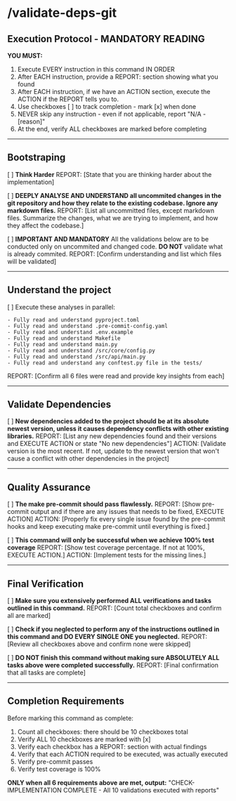 # /validate-deps-git

## Execution Protocol - MANDATORY READING

**YOU MUST:**

1. Execute EVERY instruction in this command IN ORDER
2. After EACH instruction, provide a REPORT: section showing what you found
3. After EACH instruction, if we have an ACTION section, execute the ACTION if the REPORT tells you to.
4. Use checkboxes [ ] to track completion - mark [x] when done
5. NEVER skip any instruction - even if not applicable, report "N/A - [reason]"
6. At the end, verify ALL checkboxes are marked before completing

---

## Bootstraping

[ ] **Think Harder**
REPORT: [State that you are thinking harder about the implementation]

[ ] **DEEPLY ANALYSE AND UNDERSTAND all uncommited changes in the git repository and how they relate to the existing codebase. Ignore any markdown files.**
REPORT: [List all uncommitted files, except markdown files. Summarize the changes, what we are trying to implement, and how they affect the codebase.]

[ ] **IMPORTANT AND MANDATORY** All the validations below are to be conducted only on uncommited and changed code. **DO NOT** validate what is already commited.
REPORT: [Confirm understanding and list which files will be validated]

---

## Understand the project

[ ] Execute these analyses in parallel:

```
- Fully read and understand pyproject.toml
- Fully read and understand .pre-commit-config.yaml
- Fully read and understand .env.example
- Fully read and understand Makefile
- Fully read and understand main.py
- Fully read and understand /src/core/config.py
- Fully read and understand /src/api/main.py
- Fully read and understand any conftest.py file in the tests/
```

REPORT: [Confirm all 6 files were read and provide key insights from each]

---

## Validate Dependencies

[ ] **New dependencies added to the project should be at its absolute newest version, unless it causes dependency conflicts with other existing libraries.**
REPORT: [List any new dependencies found and their versions and EXECUTE ACTION or state "No new dependencies"]
ACTION: [Validate version is the most recent. If not, update to the newest version that won't cause a conflict with other dependencies in the project]

---

## Quality Assurance

[ ] **The make pre-commit should pass flawlessly.**
REPORT: [Show pre-commit output and if there are any issues that needs to be fixed, EXECUTE ACTION]
ACTION: [Properly fix every single issue found by the pre-commit hooks and keep executing make pre-commit until everything is fixed.]

[ ] **This command will only be successful when we achieve 100% test coverage**
REPORT: [Show test coverage percentage. If not at 100%, EXECUTE ACTION.]
ACTION: [Implement tests for the missing lines.]

---

## Final Verification

[ ] **Make sure you extensively performed ALL verifications and tasks outlined in this command.**
REPORT: [Count total checkboxes and confirm all are marked]

[ ] **Check if you neglected to perform any of the instructions outlined in this command and DO EVERY SINGLE ONE you neglected.**
REPORT: [Review all checkboxes above and confirm none were skipped]

[ ] **DO NOT finish this command without making sure ABSOLUTELY ALL tasks above were completed successfully.**
REPORT: [Final confirmation that all tasks are complete]

---

## Completion Requirements

Before marking this command as complete:

1. Count all checkboxes: there should be 10 checkboxes total
2. Verify ALL 10 checkboxes are marked with [x]
3. Verify each checkbox has a REPORT: section with actual findings
4. Verify that each ACTION required to be executed, was actually executed
5. Verify pre-commit passes
6. Verify test coverage is 100%

**ONLY when all 6 requirements above are met, output:**
"CHECK-IMPLEMENTATION COMPLETE - All 10 validations executed with reports"
